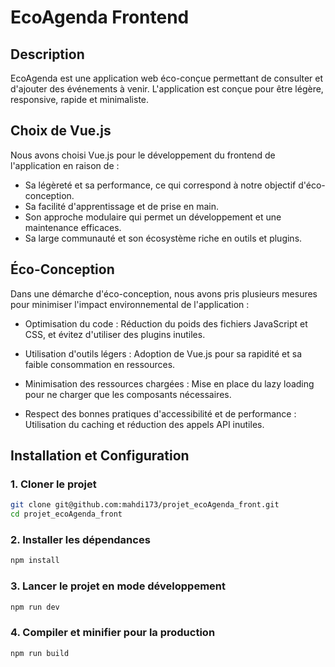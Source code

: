 # EcoAgenda Frontend

## Description
EcoAgenda est une application web éco-conçue permettant de consulter et d'ajouter des événements à venir. L'application est conçue pour être légère, responsive, rapide et minimaliste.

## Choix de Vue.js
Nous avons choisi Vue.js pour le développement du frontend de l'application en raison de :
- Sa légèreté et sa performance, ce qui correspond à notre objectif d'éco-conception.
- Sa facilité d'apprentissage et de prise en main.
- Son approche modulaire qui permet un développement et une maintenance efficaces.
- Sa large communauté et son écosystème riche en outils et plugins.

## Éco-Conception

Dans une démarche d'éco-conception, nous avons pris plusieurs mesures pour minimiser l'impact environnemental de l'application :

 - Optimisation du code : Réduction du poids des fichiers JavaScript et CSS, et évitez d'utiliser des plugins inutiles.

 - Utilisation d'outils légers : Adoption de Vue.js pour sa rapidité et sa faible consommation en ressources.

 - Minimisation des ressources chargées : Mise en place du lazy loading pour ne charger que les composants nécessaires.

 - Respect des bonnes pratiques d'accessibilité et de performance : Utilisation du caching et réduction des appels API inutiles.

## Installation et Configuration

### 1. Cloner le projet

```sh
git clone git@github.com:mahdi173/projet_ecoAgenda_front.git
cd projet_ecoAgenda_front
```

### 2. Installer les dépendances

```sh
npm install
```

### 3. Lancer le projet en mode développement

```sh
npm run dev
```

### 4. Compiler et minifier pour la production

```sh
npm run build
```